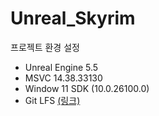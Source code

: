 # Unreal_Skyrim

프로젝트 환경 설정
- Unreal Engine 5.5
- MSVC 14.38.33130
- Window 11 SDK (10.0.26100.0)
- Git LFS [(링크)](https://git-lfs.com/)
